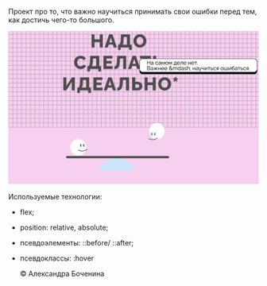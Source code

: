 Проект про то, что важно научиться принимать свои ошибки перед тем, как достичь чего-то большого.

![](./images/readme.png)


Используемые технологии:
- flex;
- position: relative, absolute;
- псевдоэлементы: ::before/ ::after;
- псевдоклассы: :hover

	&#169; Александра Боченина